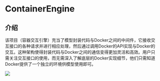 # ContainerEngine

## 介绍
该项目（容器交互引擎）充当了模型封装代码与Docker之间的中间件，它接收交互接口的各种请求并进行相应处理，然后通过调用Docker的API实现与Docker的交互。这种架构使得封装代码与Docker之间的通信变得更加灵活和高效。用户只需关注交互接口的使用，而无需深入了解底层的Docker实现细节，他们只需知道Docker提供了一个独立的环境供模型使用即可。

<img src="https://blog-images-1301988137.cos.ap-nanjing.myqcloud.com/blog%2F2407%2F%E5%AE%B9%E5%99%A8%E4%BA%A4%E4%BA%92%E5%BC%95%E6%93%8E%E4%BD%9C%E7%94%A8%E7%A4%BA%E6%84%8F%E5%9B%BE.png"  />
